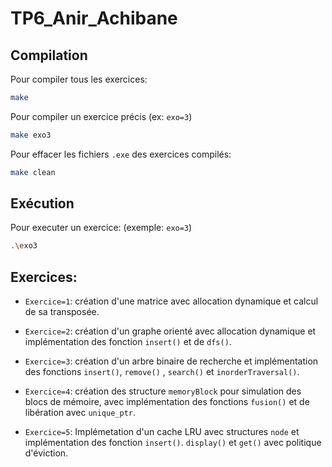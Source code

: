 # TP6_Anir_Achibane


## Compilation

Pour compiler tous les exercices:
```sh
make
```
Pour compiler un exercice précis (ex: `exo=3`)
```sh
make exo3
```
Pour effacer les fichiers `.exe` des exercices compilés:
```sh
make clean
```
## Exécution

Pour executer un exercice: (exemple: `exo=3`)

```sh
.\exo3
```

## Exercices:

* `Exercice=1`: création d'une matrice avec allocation dynamique et calcul de sa transposée.
  
* `Exercice=2`: création d'un graphe orienté avec allocation dynamique et implémentation des fonction `insert()` et de `dfs()`.
  
* `Exercice=3`: création d'un arbre binaire de recherche et implémentation des fonctions `insert()`, `remove()` , `search()` et `inorderTraversal()`.
  
* `Exercice=4`: création des structure `memoryBlock` pour simulation des blocs de mémoire, avec implémentation des fonctions `fusion()` et de libération avec `unique_ptr`.
  
* `Exercice=5`: Implémetation d'un cache LRU avec structures `node` et implémentation des fonction `insert()`. `display()` et `get()` avec politique d'éviction. 
